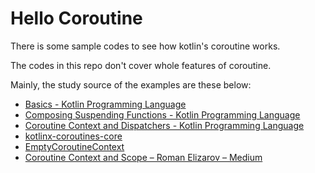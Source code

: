 # Hello Coroutine

There is some sample codes to see how kotlin's coroutine works.

The codes in this repo don't cover whole features of coroutine.

Mainly, the study source of the examples are these below: 

- [Basics \- Kotlin Programming Language](https://kotlinlang.org/docs/reference/coroutines/basics.html)
- [Composing Suspending Functions \- Kotlin Programming Language](https://kotlinlang.org/docs/reference/coroutines/composing-suspending-functions.html)
- [Coroutine Context and Dispatchers \- Kotlin Programming Language](https://kotlinlang.org/docs/reference/coroutines/coroutine-context-and-dispatchers.html) 
- [kotlinx\-coroutines\-core](https://kotlin.github.io/kotlinx.coroutines/kotlinx-coroutines-core/)
- [EmptyCoroutineContext](https://proandroiddev.com/demystifying-coroutinecontext-1ce5b68407ad)
- [Coroutine Context and Scope – Roman Elizarov – Medium](https://medium.com/@elizarov/coroutine-context-and-scope-c8b255d59055)